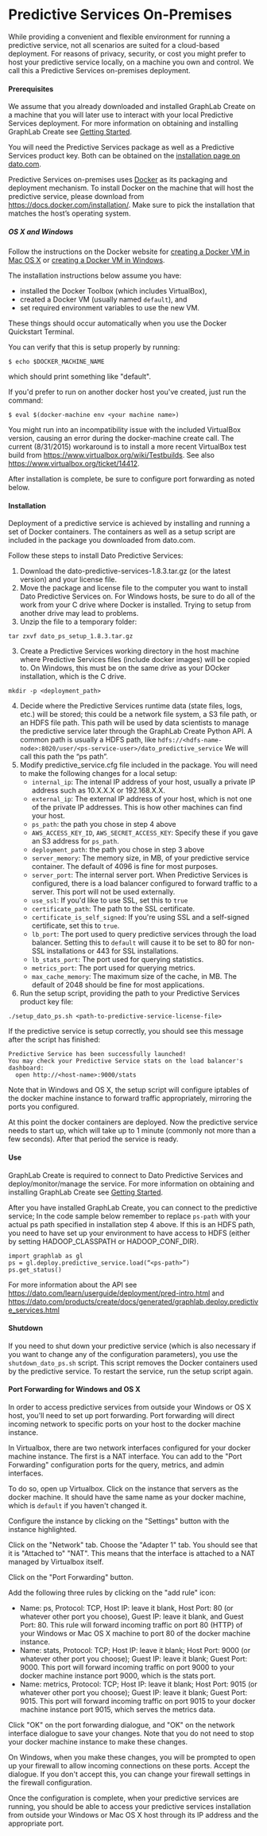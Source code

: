 # Predictive Services On-Premises
While providing a convenient and flexible environment for running a predictive service, not all scenarios are suited for a cloud-based deployment. For reasons of privacy, security, or cost you might prefer to host your predictive service locally, on a machine you own and control. We call this a Predictive Services on-premises deployment.

#### Prerequisites
We assume that you already downloaded and installed GraphLab Create on a machine that you will later use to interact with your local Predictive Services deployment. For more information on obtaining and installing GraphLab Create see [Getting Started](https://dato.com/learn/userguide/install.html).

You will need the Predictive Services package as well as a Predictive Services product key. Both can be obtained on the [installation page on dato.com](https://dato.com/download/install-dato-predictive-services.html).

Predictive Services on-premises uses [Docker](https://www.docker.com/) as its packaging and deployment mechanism. To install Docker on the machine that will host the predictive service, please download from https://docs.docker.com/installation/. Make sure to pick the installation that matches the host’s operating system.

##### OS X and Windows

Follow the instructions on the Docker website for [creating a Docker VM in Mac OS X](http://docs.docker.com/mac/step_one/) or [creating a Docker VM in Windows](https://docs.docker.com/windows/step_one/).

The installation instructions below assume you have:

* installed the Docker Toolbox (which includes VirtualBox),
* created a Docker VM (usually named `default`), and
* set required environment variables to use the new VM.

These things should occur automatically when you use the Docker Quickstart Terminal.

You can verify that this is setup properly by running:

    $ echo $DOCKER_MACHINE_NAME

which should print something like "default".

If you'd prefer to run on another docker host you've created, just run the command:

    $ eval $(docker-machine env <your machine name>)

You might run into an incompatibility issue with the included VirtualBox version, causing an error during the docker-machine create call. The current (8/31/2015) workaround is to install a more recent VirtualBox test build from https://www.virtualbox.org/wiki/Testbuilds. See also https://www.virtualbox.org/ticket/14412.

After installation is complete, be sure to configure port forwarding as noted below.

#### Installation
Deployment of a predictive service is achieved by installing and running a set of Docker containers. The containers as well as a setup script are included in the package you downloaded from dato.com.

Follow these steps to install Dato Predictive Services:

1. Download the dato-predictive-services-1.8.3.tar.gz (or the latest version) and your license file.
2. Move the package and license file to the computer you want to install Dato Predictive Services on. For Windows hosts, be sure to do all of the work from your C drive where Docker is installed. Trying to setup from another drive may lead to problems.
2. Unzip the file to a temporary folder:
```
tar zxvf dato_ps_setup_1.8.3.tar.gz
```
3. Create a Predictive Services working directory in the host machine where Predictive Services files (include docker images) will be copied to. On Windows, this must be on the same drive as your DOcker installation, which is the C drive.
```
mkdir -p <deployment_path>
```
4. Decide where the Predictive Services runtime data (state files, logs, etc.) will be stored; this could be a network file system, a S3 file path, or an HDFS file path. This path will be used by data scientists to manage the predictive service later through the GraphLab Create Python API. A common path is usually a HDFS path, like `hdfs://<hdfs-name-node>:8020/user/<ps-service-user>/dato_predictive_service`
We will call this path the “ps path”.
5. Modify predictive_service.cfg file included in the package. You will need to make the following changes for a local setup:
    * `internal_ip`: The intenal IP address of your host, usually a private IP address such as 10.X.X.X or 192.168.X.X.
    * `external_ip`: The external IP address of your host, which is not one of the private IP addresses. This is how other machines can find your host.
    * `ps_path`: the path you chose in step 4 above
    * `AWS_ACCESS_KEY_ID`, `AWS_SECRET_ACCESS_KEY`: Specify these if you gave an S3 address for `ps_path`.
    * `deployment_path`: the path you chose in step 3 above
    * `server_memory`: The memory size, in MB, of your predictive service container. The default of 4096 is fine for most purposes.
    * `server_port`: The internal server port. When Predictive Services is configured, there is a load balancer configured to forward traffic to a server. This port will not be used externally.
    * `use_ssl`: If you'd like to use SSL, set this to `true`
    * `certificate_path`: The path to the SSL certificate.
    * `certificate_is_self_signed`: If you're using SSL and a self-signed certificate, set this to `true`.
    * `lb_port`: The port used to query predictive services through the load balancer. Setting this to `default` will cause it to be set to 80 for non-SSL installations or 443 for SSL installations.
    * `lb_stats_port`: The port used for querying statistics.
    * `metrics_port`: The port used for querying metrics.
    * `max_cache_memory`: The maximum size of the cache, in MB. The default of 2048 should be fine for most applications.
7. Run the setup script, providing the path to your Predictive Services product key file:
```
./setup_dato_ps.sh <path-to-predictive-service-license-file>
```

If the predictive service is setup correctly, you should see this message after the script has finished:
```
Predictive Service has been successfully launched!
You may check your Predictive Service stats on the load balancer's dashboard:
  open http://<host-name>:9000/stats
```

Note that in Windows and OS X, the setup script will configure iptables of the docker machine instance to forward traffic appropriately, mirroring the ports you configured.

At this point the docker containers are deployed. Now the predictive service needs to start up, which will take up to 1 minute (commonly not more than a few seconds). After that period the service is ready.

#### Use
GraphLab Create is required to connect to Dato Predictive Services and deploy/monitor/manage the service. For more information on obtaining and installing GraphLab Create see [Getting Started](https://dato.com/learn/userguide/install.html).

After you have installed GraphLab Create, you can connect to the predictive service; In the code sample below remember to replace `ps-path` with your actual ps path specified in installation step 4 above. If this is an HDFS path, you need to have set up your environment to have access to HDFS (either by setting HADOOP_CLASSPATH or HADOOP_CONF_DIR).

```
import graphlab as gl
ps = gl.deploy.predictive_service.load(“<ps-path>”)
ps.get_status()
```

For more information about the API see https://dato.com/learn/userguide/deployment/pred-intro.html and https://dato.com/products/create/docs/generated/graphlab.deploy.predictive_services.html

#### Shutdown
If you need to shut down your predictive service (which is also necessary if you want to change any of the configuration parameters), you use the `shutdown_dato_ps.sh` script. This script removes the Docker containers used by the predictive service. To restart the service, run the setup script again.

#### Port Forwarding for Windows and OS X

In order to access predictive services from outside your Windows or OS X host, you'll need to set up port forwarding. Port forwarding will direct incoming network to specific ports on your host to the docker machine instance.

In Virtualbox, there are two network interfaces configured for your docker machine instance. The first is a NAT interface. You can add to the "Port Forwarding" configuration ports for the query, metrics, and admin interfaces.

To do so, open up Virtualbox. Click on the instance that servers as the docker machine. It should have the same name as your docker machine, which is `default` if you haven't changed it.

Configure the instance by clicking on the "Settings" button with the instance highlighted.

Click on the "Network" tab. Choose the "Adapter 1" tab. You should see that it is "Attached to" "NAT". This means that the interface is attached to a NAT managed by Virtualbox itself.

Click on the "Port Forwarding" button.

Add the following three rules by clicking on the "add rule" icon:

* Name: ps, Protocol: TCP, Host IP: leave it blank, Host Port: 80 (or whatever other port you choose), Guest IP: leave it blank, and Guest Port: 80. This rule will forward incoming traffic on port 80 (HTTP) of your Windows or Mac OS X machine to port 80 of the docker machine instance.
* Name: stats, Protocol: TCP; Host IP: leave it blank; Host Port: 9000 (or whatever other port you choose); Guest IP: leave it blank; Guest Port: 9000. This port will forward incoming traffic on port 9000 to your docker machine instance port 9000, which is the stats port.
* Name: metrics, Protocol: TCP; Host IP: leave it blank; Host Port: 9015 (or whatever other port you choose); Guest IP: leave it blank; Guest Port: 9015. This port will forward incoming traffic on port 9015 to your docker machine instance port 9015, which serves the metrics data.

Click "OK" on the port forwarding dialogue, and "OK" on the network interface dialogue to save your changes. Note that you do not need to stop your docker machine instance to make these changes.

On Windows, when you make these changes, you will be prompted to open up your firewall to allow incoming connections on these ports. Accept the dialogue. If you don't accept this, you can change your firewall settings in the firewall configuration.

Once the configuration is complete, when your predictive services are running, you should be able to access your predictive services installation from outside your Windows or Mac OS X host through its IP address and the appropriate port.
